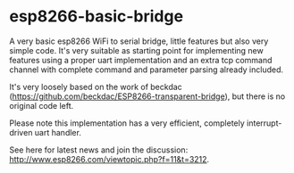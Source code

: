# esp8266-basic-bridge
A very basic esp8266 WiFi to serial bridge, little features but also very simple code.
It's very suitable as starting point for implementing new features using a proper uart
implementation and an extra tcp command channel with complete command and parameter
parsing already included.

It's very loosely based on the work of beckdac (https://github.com/beckdac/ESP8266-transparent-bridge),
but there is no original code left.

Please note this implementation has a very efficient, completely interrupt-driven uart handler.

See here for latest news and join the discussion: http://www.esp8266.com/viewtopic.php?f=11&t=3212.
